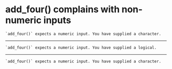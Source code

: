 # add_four() complains with non-numeric inputs

    `add_four()` expects a numeric input. You have supplied a character.

---

    `add_four()` expects a numeric input. You have supplied a logical.

---

    `add_four()` expects a numeric input. You have supplied a character.

